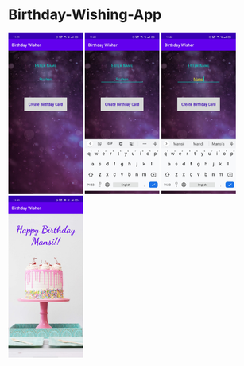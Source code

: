 # Birthday-Wishing-App

<img src="BirthdayAppImages/BirthdayPrimaryHomePage.jpg" width="150">
<img src="BirthdayAppImages/BirthdayHomePage.jpg" width="150">
<img src="BirthdayAppImages/BirthdayMansiName.jpg" width="150">
<img src="BirthdayAppImages/BirthdayWishingPage.jpg" width="150">
